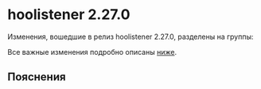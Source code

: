 # hoolistener 2.27.0

<!-- ЧЕЛОВЕЧЕСКОЕ ВСТУПЛЕНИЕ -->

Изменения, вошедшие в релиз hoolistener 2.27.0, разделены на группы:

Все важные изменения подробно описаны [ниже](#Пояснения).

## Пояснения

